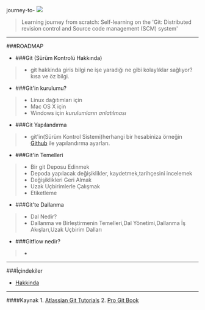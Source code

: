 journey-to-  	![][1]


> Learning journey from scratch: Self-learning on the 'Git: Distributed revision control and Source code management (SCM) system'


--------------
###ROADMAP

* ###Git (Sürüm Kontrolü Hakkında)
> * git hakkinda giris bilgi ne işe yaradığı ne gibi kolaylıklar sağlıyor? kısa ve öz bilgi.

* ###Git'in kurulumu?
> * Linux dağıtımları için
> * Mac OS X için
> * Windows için *kurulumların anlatılması*

* ###Git Yapılandırma
> * git'in(Sürüm Kontrol Sistemi)herhangi bir hesabiniza örneğin [Github](https://github.com/) ile yapılandırma ayarları.
* ###Git'in Temelleri
> * Bir git Deposu Edinmek
> * Depoda yapılacak değişiklikler, kaydetmek,tarihçesini incelemek
> * Değişiklikleri Geri Almak
> * Uzak Uçbirimlerle Çalışmak
> * Etiketleme 

* ###Git'te Dallanma
> * Dal Nedir?
> * Dallanma ve Birleştirmenin Temelleri,Dal Yönetimi,Dallanma İş Akışları,Uzak Uçbirim Dalları

* ###Gitflow nedir?
> - 

----------------------
###İçindekiler

* [Hakkinda](https://github.com/paufsc/journey-to-git/blob/master/docs/tr/Hakkinda.md)


----------------------
  [1]: https://github.com/paufsc/journey-to-git/blob/master/assets/img/git-1.png
  
####Kaynak
  	1. [Atlassian Git Tutorials](https://www.atlassian.com/git/)
  	2. [Pro Git Book](http://git-scm.com/book/tr)